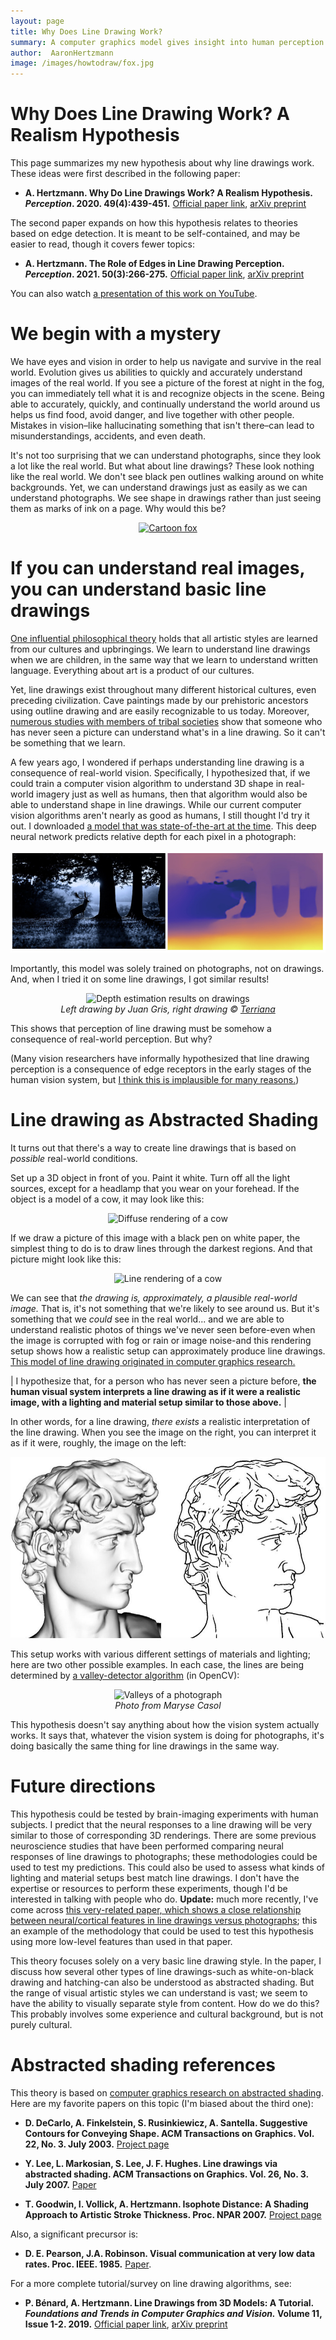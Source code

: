 ```yaml
---
layout: page
title: Why Does Line Drawing Work?
summary: A computer graphics model gives insight into human perception of art
author:  AaronHertzmann
image: /images/howtodraw/fox.jpg
---
```





# Why Does Line Drawing Work? A Realism Hypothesis

This page summarizes my new hypothesis about why line drawings work. These ideas were first described in the following paper:

* **A. Hertzmann. Why Do Line Drawings Work? A Realism Hypothesis. _Perception_. 2020. 49(4):439-451.** [Official paper link](https://journals.sagepub.com/doi/abs/10.1177/0301006620908207?journalCode=peca), [arXiv preprint](https://arxiv.org/abs/2002.06260)

The second paper expands on how this hypothesis relates to theories based on edge detection. It is meant to be self-contained, and may be easier to read, though it covers fewer topics:

* **A. Hertzmann. The Role of Edges in Line Drawing Perception. _Perception_. 2021. 50(3):266-275.** [Official paper link](https://journals.sagepub.com/doi/abs/10.1177/0301006621994407?journalCode=peca), [arXiv preprint](https://arxiv.org/abs/2101.09376)

You can also watch [a presentation of this work on YouTube](https://www.youtube.com/watch?v=FxrwJFjGyP4).  

We begin with a mystery
====

We have eyes and vision in order to help us navigate and survive in the real world. Evolution gives us abilities to quickly and accurately understand images of the real world. If you see a picture of the forest at night in the fog, you can immediately tell what it is and recognize objects in the scene. Being able to accurately, quickly, and continually understand the world around us helps us find food, avoid danger, and live together with other people.  Mistakes in vision–like hallucinating something that isn't there–can lead to misunderstandings, accidents, and even death.

It's not too surprising that we can understand photographs, since they look a lot like the real world. But what about line drawings? These look nothing like the real world. We don't see black pen outlines walking around on white backgrounds.  Yet, we can understand drawings just as easily as we can understand photographs.  We see shape in drawings rather than just seeing them as marks of ink on a page. Why would this be?

<center>
	<a href="https://www.instagram.com/p/COOJY2mJVe1/">
<img src="https://aaronhertzmann.com/images/howtodraw/fox.jpg" alt="Cartoon fox"></a>
</center>


If you can understand real images, you can understand basic line drawings
=====

[One influential philosophical theory](https://en.wikipedia.org/wiki/Languages_of_Art) holds that all artistic styles are learned from our cultures and upbringings.  We learn to understand line drawings when we are children, in the same way that we learn to understand written language. Everything about art is a product of our cultures.

Yet, line drawings exist throughout many different historical cultures, even preceding civilization. Cave paintings made by our prehistoric ancestors using outline drawing and are easily recognizable to us today. Moreover, [numerous studies with members of tribal societies](https://journals.sagepub.com/doi/10.1068/p040391) show that someone who has never seen a picture can understand what's in a line drawing. So it can't be something that we learn.

A few years ago, I wondered if perhaps understanding line drawing is a consequence of real-world vision. Specifically, I hypothesized that, if we could train a computer vision algorithm to understand 3D shape in real-world imagery just as well as humans, then that algorithm would also be able to understand shape in line drawings.  While our current computer vision algorithms aren't nearly as good as humans, I still thought I'd try it out. I downloaded [a model that was state-of-the-art at the time](https://arxiv.org/abs/1907.01341v1). This deep neural network predicts relative depth for each pixel in a photograph:

![Depth estimation results on photos](/images/howtodraw/midas-real2.jpg)

Importantly, this model was solely trained on photographs, not on drawings. And, when I tried it on some line drawings, I got similar results!

<center>
<figure>
  <img src="../../../images/howtodraw/midas-drawing.jpg" alt="Depth estimation results on drawings"/>
  <figcaption align="center"><i>Left drawing by Juan Gris, right drawing &copy; <a href="https://stock.adobe.com/images/pedestrian-street-old-city-church-alley-historic-cityscape/76675447">Terriana</a> </i></figcaption>
</figure>
</center>


This shows that perception of line drawing must be somehow a consequence of real-world perception. But why?

(Many vision researchers have informally hypothesized that line drawing perception is a consequence of edge receptors in the early stages of the human vision system, but [I think this is implausible for many reasons.](/2020/04/19/lines-as-edges.html))


Line drawing as Abstracted Shading
=====

It turns out that there's a way to create line drawings that is based on _possible_ real-world conditions.

Set up a 3D object in front of you. Paint it white. Turn off all the light sources, except for a headlamp that you wear on your forehead. If the object is a model of a cow, it may look like this:

<center>
<img src="https://aaronhertzmann.com/images/howtodraw/cow_diffuse-sm.jpg" alt="Diffuse rendering of a cow">
</center>

If we draw a picture of this image with a black pen on white paper, the simplest thing to do is to draw lines through the darkest regions. And that picture might look like this:

<center>
<img src="https://aaronhertzmann.com/images/howtodraw/cow_thick.jpg" alt="Line rendering of a cow">
</center>

We can see that _the drawing is, approximately, a plausible real-world image._ That is, it's not something that we're likely to see around us. But it's something that we _could_ see in the real world... and we are able to understand realistic photos of things we've never seen before-even when the image is corrupted with fog or rain or image noise-and this rendering setup shows how a realistic setup can approximately produce line drawings. [This model of line drawing originated in computer graphics research.](/2020/09/13/how-to-draw-pictures-suggestive-contours.html)

| I hypothesize that, for a person who has never seen a picture before, **the human visual system interprets a line drawing as if it were a realistic image, with a lighting and material setup similar to those above.** |

In other words, for a line drawing, _there exists_ a realistic interpretation of the line drawing. When you see the image on the right, you can interpret it as if it were, roughly, the image on the left:

![Valleys of a 3D model with glossier materials](/images/howtodraw/david_valleys.jpg)

This setup works with various different settings of materials and lighting; here are two other possible examples. In each case, the lines are being determined by [a valley-detector algorithm](https://ieeexplore.ieee.org/abstract/document/1457470) (in OpenCV):


<center>
<figure>
  <img src="../../../images/howtodraw/photo_valleys.jpg" alt="Valleys of a photograph"/>
  <figcaption align="center"><i>Photo from Maryse Casol</i></figcaption>
</figure>
</center>


This hypothesis doesn't say anything about how the vision system actually works. It says that, whatever the vision system is doing for photographs, it's doing basically the same thing for line drawings in the same way.



Future directions
====

This hypothesis could be tested by brain-imaging experiments with human subjects. I predict that the neural responses to a line drawing will be very similar to those of corresponding 3D renderings. There are some previous neuroscience studies that have been performed comparing neural responses of line drawings to photographs; these methodologies could be used to test my predictions. This could also be used to assess what kinds of lighting and material setups best match line drawings.  I don't have the expertise or resources to perform these experiments, though I'd be interested in talking with people who do. **Update:** much more recently, I've come across [this very-related paper, which shows a close relationship between neural/cortical features in line drawings versus photographs](https://onlinelibrary.wiley.com/doi/full/10.1111/cogs.12676); this an example of the methodology that could be used to test this hypothesis using more low-level features than used in that paper.

This theory focuses solely on a very basic line drawing style. In the paper, I discuss how several other types of line drawings-such as white-on-black drawing and hatching-can also be understood as abstracted shading. But the range of visual artistic styles we can understand is vast; we seem to have the ability to visually separate style from content. How do we do this? This probably involves some experience and cultural background, but is not purely cultural. 

Abstracted shading references
====

This theory is based on [computer graphics research on abstracted shading](/2020/09/13/how-to-draw-pictures-suggestive-contours.html). Here are my favorite papers on this topic (I'm biased about the third one):

* **D. DeCarlo, A. Finkelstein, S. Rusinkiewicz, A. Santella.
Suggestive Contours for Conveying Shape.
ACM Transactions on Graphics. Vol. 22, No. 3. July 2003.** 
[Project page](https://gfx.cs.princeton.edu/proj/sugcon/)

* **Y. Lee, L. Markosian, S. Lee, J. F. Hughes. Line drawings via abstracted shading. ACM Transactions on Graphics. Vol. 26, No. 3. July 2007.**
[Paper](https://dl.acm.org/doi/10.1145/1276377.1276400)

* **T. Goodwin, I. Vollick, A. Hertzmann.  Isophote Distance: A Shading Approach to Artistic Stroke Thickness. Proc. NPAR 2007.**
[Project page](https://www.dgp.toronto.edu/~todd/isophote/)

Also, a significant precursor is:

* **D. E. Pearson, J.A. Robinson. Visual communication at very low data rates. Proc. IEEE. 1985.** [Paper](https://ieeexplore.ieee.org/abstract/document/1457470).

For a more complete tutorial/survey on line drawing algorithms, see:

* **P. Bénard, A. Hertzmann.
Line Drawings from 3D Models: A Tutorial.
_Foundations and Trends in Computer Graphics and Vision._ Volume 11, Issue 1-2. 2019.**  [Official paper link](https://www.nowpublishers.com/article/Details/CGV-075), [arXiv preprint](https://arxiv.org/abs/1810.01175)
